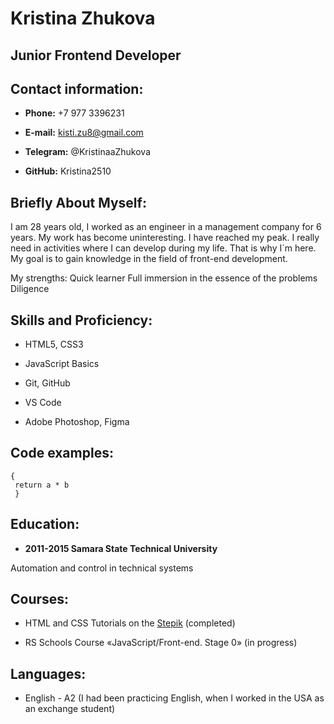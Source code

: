 # Kristina Zhukova


## Junior Frontend Developer



## Contact information:

* **Phone:** +7 977 3396231

* **E-mail:** kisti.zu8@gmail.com

* **Telegram:** @KristinaaZhukova

* **GitHub:** Kristina2510


## Briefly About Myself:

I am 28 years old, I worked as an engineer in a management company for 6 years. My work has become uninteresting. I have reached my peak. I really need in activities where I can develop during my life. That is why I`m here. My goal is to gain knowledge in the field of front-end development.

My strengths:
Quick learner
Full immersion in the essence of the problems
Diligence


## Skills and Proficiency:

* HTML5, CSS3

* JavaScript Basics

* Git, GitHub

* VS Code

* Adobe Photoshop, Figma

## Code examples:

 ```function multiply(a, b)
 {
  return a * b
  }
 ```

## Education:

* **2011-2015 Samara State Technical University**

Automation and control in technical systems

## Courses:

* HTML and CSS Tutorials on the [Stepik](https://stepik.org/cert/1341515) (completed)

* RS Schools Course «JavaScript/Front-end. Stage 0» (in progress)

## Languages:

* English - A2 (I had been practicing English, when I worked in the USA as an exchange student)